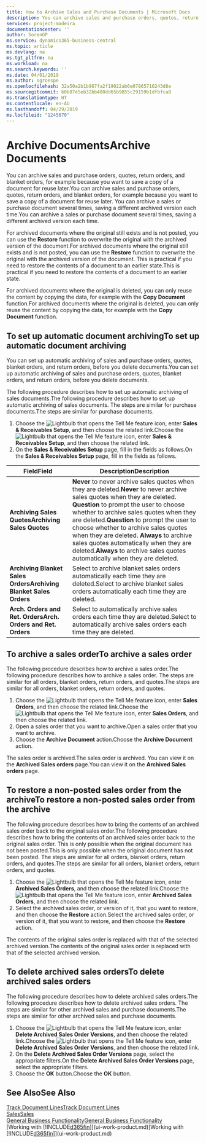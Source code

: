 ```yaml
---
title: How to Archive Sales and Purchase Documents | Microsoft Docs
description: You can archive sales and purchase orders, quotes, return orders, and blanket orders, and you can use the archived document to recreate the document that it was archived from.
services: project-madeira
documentationcenter: ''
author: SorenGP
ms.service: dynamics365-business-central
ms.topic: article
ms.devlang: na
ms.tgt_pltfrm: na
ms.workload: na
ms.search.keywords: ''
ms.date: 04/01/2019
ms.author: sgroespe
ms.openlocfilehash: 32a50a2b1b967fa2f19022ab6e07865716243d8e
ms.sourcegitcommit: 60b87e5eb32bb408dd65b9855c29159b1dfbfca8
ms.translationtype: HT
ms.contentlocale: en-AU
ms.lasthandoff: 04/29/2019
ms.locfileid: "1245670"
---
```

# <a name="archive-documents"></a><span data-ttu-id="48c4c-103">Archive Documents</span><span class="sxs-lookup"><span data-stu-id="48c4c-103">Archive Documents</span></span>
<span data-ttu-id="48c4c-104">You can archive sales and purchase orders, quotes, return orders, and blanket orders, for example because you want to save a copy of a document for reuse later.</span><span class="sxs-lookup"><span data-stu-id="48c4c-104">You can archive sales and purchase orders, quotes, return orders, and blanket orders, for example because you want to save a copy of a document for reuse later.</span></span> <span data-ttu-id="48c4c-105">You can archive a sales or purchase document several times, saving a different archived version each time.</span><span class="sxs-lookup"><span data-stu-id="48c4c-105">You can archive a sales or purchase document several times, saving a different archived version each time.</span></span>

<span data-ttu-id="48c4c-106">For archived documents where the original still exists and is not posted, you can use the **Restore** function to overwrite the original with the archived version of the document.</span><span class="sxs-lookup"><span data-stu-id="48c4c-106">For archived documents where the original still exists and is not posted, you can use the **Restore** function to overwrite the original with the archived version of the document.</span></span> <span data-ttu-id="48c4c-107">This is practical if you need to restore the contents of a document to an earlier state.</span><span class="sxs-lookup"><span data-stu-id="48c4c-107">This is practical if you need to restore the contents of a document to an earlier state.</span></span>

<span data-ttu-id="48c4c-108">For archived documents where the original is deleted, you can only reuse the content by copying the data, for example with the **Copy Document** function.</span><span class="sxs-lookup"><span data-stu-id="48c4c-108">For archived documents where the original is deleted, you can only reuse the content by copying the data, for example with the **Copy Document** function.</span></span>   

## <a name="to-set-up-automatic-document-archiving"></a><span data-ttu-id="48c4c-109">To set up automatic document archiving</span><span class="sxs-lookup"><span data-stu-id="48c4c-109">To set up automatic document archiving</span></span>  
<span data-ttu-id="48c4c-110">You can set up automatic archiving of sales and purchase orders, quotes, blanket orders, and return orders, before you delete documents.</span><span class="sxs-lookup"><span data-stu-id="48c4c-110">You can set up automatic archiving of sales and purchase orders, quotes, blanket orders, and return orders, before you delete documents.</span></span>

<span data-ttu-id="48c4c-111">The following procedure describes how to set up automatic archiving of sales documents.</span><span class="sxs-lookup"><span data-stu-id="48c4c-111">The following procedure describes how to set up automatic archiving of sales documents.</span></span> <span data-ttu-id="48c4c-112">The steps are similar for purchase documents.</span><span class="sxs-lookup"><span data-stu-id="48c4c-112">The steps are similar for purchase documents.</span></span>
1.  <span data-ttu-id="48c4c-113">Choose the ![Lightbulb that opens the Tell Me feature](media/ui-search/search_small.png "Tell me what you want to do") icon, enter **Sales & Receivables Setup**, and then choose the related link.</span><span class="sxs-lookup"><span data-stu-id="48c4c-113">Choose the ![Lightbulb that opens the Tell Me feature](media/ui-search/search_small.png "Tell me what you want to do") icon, enter **Sales & Receivables Setup**, and then choose the related link.</span></span>
2. <span data-ttu-id="48c4c-114">On the **Sales & Receivables Setup** page, fill in the fields as follows.</span><span class="sxs-lookup"><span data-stu-id="48c4c-114">On the **Sales & Receivables Setup** page, fill in the fields as follows.</span></span>

|<span data-ttu-id="48c4c-115">Field</span><span class="sxs-lookup"><span data-stu-id="48c4c-115">Field</span></span>|<span data-ttu-id="48c4c-116">Description</span><span class="sxs-lookup"><span data-stu-id="48c4c-116">Description</span></span>|
|-----|-----------|
|<span data-ttu-id="48c4c-117">**Archiving Sales Quotes**</span><span class="sxs-lookup"><span data-stu-id="48c4c-117">**Archiving Sales Quotes**</span></span>|<span data-ttu-id="48c4c-118">**Never** to never archive sales quotes when they are deleted.</span><span class="sxs-lookup"><span data-stu-id="48c4c-118">**Never** to never archive sales quotes when they are deleted.</span></span> <span data-ttu-id="48c4c-119">**Question** to prompt the user to choose whether to archive sales quotes when they are deleted.</span><span class="sxs-lookup"><span data-stu-id="48c4c-119">**Question** to prompt the user to choose whether to archive sales quotes when they are deleted.</span></span> <span data-ttu-id="48c4c-120">**Always** to archive sales quotes automatically when they are deleted.</span><span class="sxs-lookup"><span data-stu-id="48c4c-120">**Always** to archive sales quotes automatically when they are deleted.</span></span>|
|<span data-ttu-id="48c4c-121">**Archiving Blanket Sales Orders**</span><span class="sxs-lookup"><span data-stu-id="48c4c-121">**Archiving Blanket Sales Orders**</span></span>|<span data-ttu-id="48c4c-122">Select to archive blanket sales orders automatically each time they are deleted.</span><span class="sxs-lookup"><span data-stu-id="48c4c-122">Select to archive blanket sales orders automatically each time they are deleted.</span></span>|
|<span data-ttu-id="48c4c-123">**Arch. Orders and Ret. Orders**</span><span class="sxs-lookup"><span data-stu-id="48c4c-123">**Arch. Orders and Ret. Orders**</span></span>|<span data-ttu-id="48c4c-124">Select to automatically archive sales orders each time they are deleted.</span><span class="sxs-lookup"><span data-stu-id="48c4c-124">Select to automatically archive sales orders each time they are deleted.</span></span>|

## <a name="to-archive-a-sales-order"></a><span data-ttu-id="48c4c-125">To archive a sales order</span><span class="sxs-lookup"><span data-stu-id="48c4c-125">To archive a sales order</span></span>
<span data-ttu-id="48c4c-126">The following procedure describes how to archive a sales order.</span><span class="sxs-lookup"><span data-stu-id="48c4c-126">The following procedure describes how to archive a sales order.</span></span> <span data-ttu-id="48c4c-127">The steps are similar for all orders, blanket orders, return orders, and quotes.</span><span class="sxs-lookup"><span data-stu-id="48c4c-127">The steps are similar for all orders, blanket orders, return orders, and quotes.</span></span>

1.  <span data-ttu-id="48c4c-128">Choose the ![Lightbulb that opens the Tell Me feature](media/ui-search/search_small.png "Tell me what you want to do") icon, enter **Sales Orders**, and then choose the related link.</span><span class="sxs-lookup"><span data-stu-id="48c4c-128">Choose the ![Lightbulb that opens the Tell Me feature](media/ui-search/search_small.png "Tell me what you want to do") icon, enter **Sales Orders**, and then choose the related link.</span></span>  
2.  <span data-ttu-id="48c4c-129">Open a sales order that you want to archive.</span><span class="sxs-lookup"><span data-stu-id="48c4c-129">Open a sales order that you want to archive.</span></span>  
3.  <span data-ttu-id="48c4c-130">Choose the **Archive Document** action.</span><span class="sxs-lookup"><span data-stu-id="48c4c-130">Choose the **Archive Document** action.</span></span>

<span data-ttu-id="48c4c-131">The sales order is archived.</span><span class="sxs-lookup"><span data-stu-id="48c4c-131">The sales order is archived.</span></span> <span data-ttu-id="48c4c-132">You can view it on the **Archived Sales orders** page.</span><span class="sxs-lookup"><span data-stu-id="48c4c-132">You can view it on the **Archived Sales orders** page.</span></span>

## <a name="to-restore-a-non-posted-sales-order-from-the-archive"></a><span data-ttu-id="48c4c-133">To restore a non-posted sales order from the archive</span><span class="sxs-lookup"><span data-stu-id="48c4c-133">To restore a non-posted sales order from the archive</span></span>
<span data-ttu-id="48c4c-134">The following procedure describes how to bring the contents of an archived sales order back to the original sales order.</span><span class="sxs-lookup"><span data-stu-id="48c4c-134">The following procedure describes how to bring the contents of an archived sales order back to the original sales order.</span></span> <span data-ttu-id="48c4c-135">This is only possible when the original document has not been posted.</span><span class="sxs-lookup"><span data-stu-id="48c4c-135">This is only possible when the original document has not been posted.</span></span> <span data-ttu-id="48c4c-136">The steps are similar for all orders, blanket orders, return orders, and quotes.</span><span class="sxs-lookup"><span data-stu-id="48c4c-136">The steps are similar for all orders, blanket orders, return orders, and quotes.</span></span>

1. <span data-ttu-id="48c4c-137">Choose the ![Lightbulb that opens the Tell Me feature](media/ui-search/search_small.png "Tell me what you want to do") icon, enter **Archived Sales Orders**, and then choose the related link.</span><span class="sxs-lookup"><span data-stu-id="48c4c-137">Choose the ![Lightbulb that opens the Tell Me feature](media/ui-search/search_small.png "Tell me what you want to do") icon, enter **Archived Sales Orders**, and then choose the related link.</span></span>
2. <span data-ttu-id="48c4c-138">Select the archived sales order, or version of it, that you want to restore, and then choose the **Restore** action.</span><span class="sxs-lookup"><span data-stu-id="48c4c-138">Select the archived sales order, or version of it, that you want to restore, and then choose the **Restore** action.</span></span>  

<span data-ttu-id="48c4c-139">The contents of the original sales order is replaced with that of the selected archived version.</span><span class="sxs-lookup"><span data-stu-id="48c4c-139">The contents of the original sales order is replaced with that of the selected archived version.</span></span>

## <a name="to-delete-archived-sales-orders"></a><span data-ttu-id="48c4c-140">To delete archived sales orders</span><span class="sxs-lookup"><span data-stu-id="48c4c-140">To delete archived sales orders</span></span>
<span data-ttu-id="48c4c-141">The following procedure describes how to delete archived sales orders.</span><span class="sxs-lookup"><span data-stu-id="48c4c-141">The following procedure describes how to delete archived sales orders.</span></span> <span data-ttu-id="48c4c-142">The steps are similar for other archived sales and purchase documents.</span><span class="sxs-lookup"><span data-stu-id="48c4c-142">The steps are similar for other archived sales and purchase documents.</span></span>

1.  <span data-ttu-id="48c4c-143">Choose the ![Lightbulb that opens the Tell Me feature](media/ui-search/search_small.png "Tell me what you want to do") icon, enter **Delete Archived Sales Order Versions**, and then choose the related link.</span><span class="sxs-lookup"><span data-stu-id="48c4c-143">Choose the ![Lightbulb that opens the Tell Me feature](media/ui-search/search_small.png "Tell me what you want to do") icon, enter **Delete Archived Sales Order Versions**, and then choose the related link.</span></span>  
2.  <span data-ttu-id="48c4c-144">On the **Delete Archived Sales Order Versions** page, select the appropriate filters.</span><span class="sxs-lookup"><span data-stu-id="48c4c-144">On the **Delete Archived Sales Order Versions** page, select the appropriate filters.</span></span>  
3.  <span data-ttu-id="48c4c-145">Choose the **OK** button.</span><span class="sxs-lookup"><span data-stu-id="48c4c-145">Choose the **OK** button.</span></span>

## <a name="see-also"></a><span data-ttu-id="48c4c-146">See Also</span><span class="sxs-lookup"><span data-stu-id="48c4c-146">See Also</span></span>
[<span data-ttu-id="48c4c-147">Track Document Lines</span><span class="sxs-lookup"><span data-stu-id="48c4c-147">Track Document Lines</span></span>](across-how-to-track-document-lines.md)  
[<span data-ttu-id="48c4c-148">Sales</span><span class="sxs-lookup"><span data-stu-id="48c4c-148">Sales</span></span>](sales-manage-sales.md)  
[<span data-ttu-id="48c4c-149">General Business Functionality</span><span class="sxs-lookup"><span data-stu-id="48c4c-149">General Business Functionality</span></span>](ui-across-business-areas.md)  
<span data-ttu-id="48c4c-150">[Working with [!INCLUDE[d365fin](includes/d365fin_md.md)]](ui-work-product.md)</span><span class="sxs-lookup"><span data-stu-id="48c4c-150">[Working with [!INCLUDE[d365fin](includes/d365fin_md.md)]](ui-work-product.md)</span></span>
